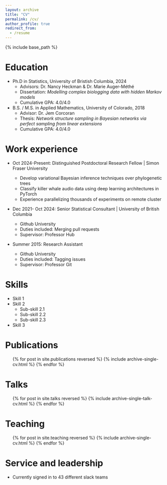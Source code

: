 ```yaml
---
layout: archive
title: "CV"
permalink: /cv/
author_profile: true
redirect_from:
  - /resume
---
```


{% include base_path %}

Education
======
* Ph.D in Statistics, University of Bristish Columbia, 2024
  * Advisors: Dr. Nancy Heckman \& Dr. Marie Auger-Méthé
  * Dissertation: *Modelling complex biologging data with hidden Markov models*
  * Cumulative GPA: 4.0/4.0
* B.S. / M.S. in Applied Mathematics, University of Colorado, 2018
  * Advisor: Dr. Jem Corcoran
  * Thesis: *Network structure sampling in Bayesian networks via perfect sampling from linear extensions*
  * Cumulative GPA: 4.0/4.0 

Work experience
======
* Oct 2024-Present: Distinguished Postdoctoral Research Fellow | Simon Fraser University
  * Develop variational Bayesian inference techniques over phylogenetic trees
  * Classify killer whale audio data using deep learning architectures in PyTorch
  * Experience parallelizing thousands of experiments on remote cluster 

* Dec 2021- Oct 2024: Senior Statistical Consultant | University of British Columbia
  * Github University
  * Duties included: Merging pull requests
  * Supervisor: Professor Hub

* Summer 2015: Research Assistant
  * Github University
  * Duties included: Tagging issues
  * Supervisor: Professor Git
  
Skills
======
* Skill 1
* Skill 2
  * Sub-skill 2.1
  * Sub-skill 2.2
  * Sub-skill 2.3
* Skill 3

Publications
======
  <ul>{% for post in site.publications reversed %}
    {% include archive-single-cv.html %}
  {% endfor %}</ul>
  
Talks
======
  <ul>{% for post in site.talks reversed %}
    {% include archive-single-talk-cv.html  %}
  {% endfor %}</ul>
  
Teaching
======
  <ul>{% for post in site.teaching reversed %}
    {% include archive-single-cv.html %}
  {% endfor %}</ul>
  
Service and leadership
======
* Currently signed in to 43 different slack teams
